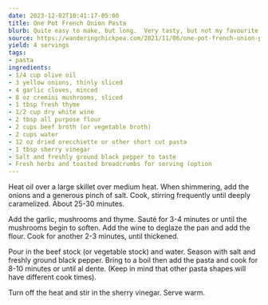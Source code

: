 ```yaml
---
date: 2023-12-02T10:41:17-05:00
title: One Pot French Onion Pasta
blurb: Quite easy to make, but long.  Very tasty, but not my favourite.
source: https://wanderingchickpea.com/2021/11/06/one-pot-french-onion-pasta/
yield: 4 servings
tags:
- pasta
ingredients:
- 1/4 cup olive oil
- 3 yellow onions, thinly sliced
- 4 garlic cloves, minced
- 8 oz cremini mushrooms, sliced
- 1 tbsp fresh thyme
- 1/2 cup dry white wine
- 2 tbsp all purpose flour
- 2 cups beef broth (or vegetable broth)
- 2 cups water
- 12 oz dried orecchiette or other short cut pasta
- 1 tbsp sherry vinegar
- Salt and freshly ground black pepper to taste
- Fresh herbs and toasted breadcrumbs for serving (option
---
```



Heat oil over a large skillet over medium heat. When shimmering, add the
onions and a generous pinch of salt. Cook, stirring frequently until deeply
caramelized. About 25-30 minutes.

Add the garlic, mushrooms and thyme. Sauté for 3-4 minutes or until the
mushrooms begin to soften. Add the wine to deglaze the pan and add the
flour. Cook for another 2-3 minutes, until thickened.

Pour in the beef stock (or vegetable stock) and water. Season with salt and
freshly ground black pepper. Bring to a boil then add the pasta and cook for
8-10 minutes or until al dente. (Keep in mind that other pasta shapes will
have different cook times).

Turn off the heat and stir in the sherry vinegar. Serve warm.
